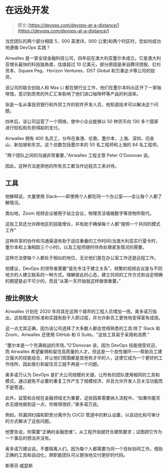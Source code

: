 # 在远处开发

> 原文:[https://devops.com/devops-at-a-distance/](https://devops.com/devops-at-a-distance/)

当您团队的两个部分相距 5，000 英里(8，000 公里)和两个时区时，您如何成功地遵循 DevOps 实践？

Airwallex 是一家全球金融科技公司，四年前在澳大利亚墨尔本成立。它是澳大利亚增长最快的科技独角兽，估值超过 10 亿美元，部分原因是来自腾讯控股、红杉资本、Square Peg、Horizon Ventures、DST Global 和万事达卡等公司的投资。

该公司的联合创始人和 Max Li 都在银行业工作，他们在墨尔本码头区开了一家咖啡馆，意识到昂贵的外汇汇率影响了他们进口咖啡杯等产品的利润率。

张是一名从事投资银行和外贸工作的软件开发人员，他知道技术可以解决这个问题。

四年后，该公司运营了一个网络，使中小企业能够以 50 种货币向 130 多个国家进行轻松和负担得起的支付。

Airwallex 拥有 400 名员工，分布在香港、伦敦、墨尔本、上海、深圳、旧金山、新加坡和东京。这个总数包括墨尔本的 50 名工程师和上海的 84 名工程师。

“两个团队之间的沟通非常重要，”Airwallex 工程主管 Peter O'Donovan 说。

因此，这种方法是把他的所有员工都当作远程员工来对待。

## 工具

他解释说，大量使用 Slack——即使两个人都在同一个办公室——会让每个人都了解情况。

类似地，Zoom 视频会议被用于站立会议，物理灵活墙被数字等效物所取代。

这些工具还允许跨地区的技能增长，并有助于确保每个人都“按照一个共同的模式工作”

这种共享的协作和沟通渠道有助于适应重叠的工作时间(当澳大利亚实行夏令时，墨尔本和上海相距三个小时)，以及工程师随时待命处理紧急情况的需要。

这种方法使每个人都处于相似的地位，无论他们是在办公室工作还是远程工作。

他建议，DevOps 的领导者需要“首先专注于建立关系”。频繁的视频会议是与不同地方的人建立联系的一种方式。理解彼此的心态，建立共同的工作方式和设定明确的期望是必不可少的，而且“从第一天开始就这样做很重要。”

## 按比例放大

Airwallex 计划在 2020 年将其在这两个城市的工程人员增加一倍。奥多诺万指出，这些既定的标准和实践有助于入职过程，并允许新员工更快地变得富有成效。

这一点尤其正确，因为该公司选择了大多数人都会觉得熟悉的工具:除了 Slack 和 Zoom，Airwallex 还使用 GitHub 和 G Suite。"这些工具易于采用和消费."

“墨尔本是一个充满挑战的市场，”O'Donovan 说，因为 DevOps 技能很受欢迎，而 Airwallex 希望雇佣和留住高质量的人才。但这是一个良性循环——帮助员工建立强大的技能组合，并让他们周围都是其他有才华的人，这使它成为一个更好的工作场所，因此吸引和留住员工就不再是一个问题。

奥多诺万认为 DevOps 是扩大公司规模的关键。让所有的团队使用相同的工具和模式，通过避免不必要的重复工作产生了规模经济，并且允许开发人员关注功能而不是管道。

此外，监管和合规在金融领域尤为重要，这些因素需要纳入流程中。“如果你能天衣无缝地做到这一点，你做得很好，”奥多诺万说。

例如，将漏洞扫描和职责分离作为 CI/CD 管道中的默认设置，以自动化和可审计的方式解决了这些问题。

他警告说，你需要“正确的金融思维”。从工程开始就符合建筑要求；试图把它作为一个事后的想法并没有。

奥多诺万建议说，不要隔离人们，因为每个人都需要为同一个目标协同工作。借助正确的工具和自动化，跨职能团队可以更快地交付更好的代码。

斯蒂芬·威瑟斯